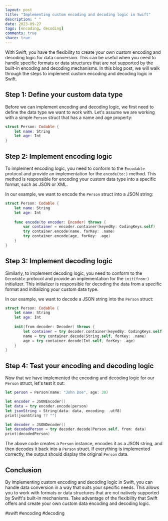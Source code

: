 ```yaml
---
layout: post
title: "Implementing custom encoding and decoding logic in Swift"
description: " "
date: 2023-09-27
tags: [encoding, decoding]
comments: true
share: true
---
```


With Swift, you have the flexibility to create your own custom encoding and decoding logic for data conversion. This can be useful when you need to handle specific formats or data structures that are not supported by the built-in encoding and decoding mechanisms. In this blog post, we will walk through the steps to implement custom encoding and decoding logic in Swift.

## Step 1: Define your custom data type

Before we can implement encoding and decoding logic, we first need to define the data type we want to work with. Let's assume we are working with a simple `Person` struct that has a name and age property:

```swift
struct Person: Codable {
    let name: String
    let age: Int
}
```

## Step 2: Implement encoding logic

To implement encoding logic, you need to conform to the `Encodable` protocol and provide an implementation for the `encode(to:)` method. This method is responsible for encoding your custom data type into a specific format, such as JSON or XML.

In our example, we want to encode the `Person` struct into a JSON string:

```swift
struct Person: Codable {
    let name: String
    let age: Int
    
    func encode(to encoder: Encoder) throws {
        var container = encoder.container(keyedBy: CodingKeys.self)
        try container.encode(name, forKey: .name)
        try container.encode(age, forKey: .age)
    }
}
```

## Step 3: Implement decoding logic

Similarly, to implement decoding logic, you need to conform to the `Decodable` protocol and provide an implementation for the `init(from:)` initializer. This initializer is responsible for decoding the data from a specific format and initializing your custom data type.

In our example, we want to decode a JSON string into the `Person` struct:

```swift
struct Person: Codable {
    let name: String
    let age: Int
    
    init(from decoder: Decoder) throws {
        let container = try decoder.container(keyedBy: CodingKeys.self)
        name = try container.decode(String.self, forKey: .name)
        age = try container.decode(Int.self, forKey: .age)
    }
}
```

## Step 4: Test your encoding and decoding logic

Now that we have implemented the encoding and decoding logic for our `Person` struct, let's test it out:

```swift
let person = Person(name: "John Doe", age: 30)

let encoder = JSONEncoder()
let data = try encoder.encode(person)
let jsonString = String(data: data, encoding: .utf8)
print(jsonString ?? "")

let decoder = JSONDecoder()
let decodedPerson = try decoder.decode(Person.self, from: data)
print(decodedPerson)
```

The above code creates a `Person` instance, encodes it as a JSON string, and then decodes it back into a `Person` struct. If everything is implemented correctly, the output should display the original `Person` data.

## Conclusion

By implementing custom encoding and decoding logic in Swift, you can handle data conversion in a way that suits your specific needs. This allows you to work with formats or data structures that are not natively supported by Swift's built-in mechanisms. Take advantage of the flexibility that Swift offers and create your own custom data encoding and decoding logic.

#swift #encoding #decoding